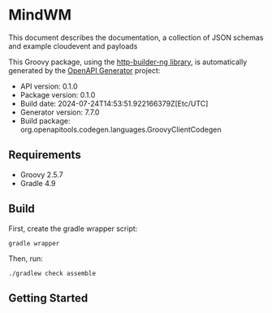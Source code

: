 # MindWM

This document describes the documentation, a collection of JSON schemas and example cloudevent and payloads

This Groovy package, using the [http-builder-ng library](https://http-builder-ng.github.io/http-builder-ng/), is automatically generated by the [OpenAPI Generator](https://openapi-generator.tech) project:

- API version: 0.1.0
- Package version: 0.1.0
- Build date: 2024-07-24T14:53:51.922166379Z[Etc/UTC]
- Generator version: 7.7.0
- Build package: org.openapitools.codegen.languages.GroovyClientCodegen

## Requirements

* Groovy 2.5.7
* Gradle 4.9

## Build

First, create the gradle wrapper script:

```
gradle wrapper
```

Then, run:

```
./gradlew check assemble
```

## Getting Started


